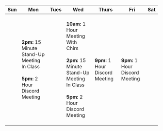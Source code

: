 | Sun | Mon | Tues | Wed | Thurs | Fri | Sat |
|-----|-----|------|-----|-------|-----|-----|
|     | **2pm:** 15 Minute Stand-Up Meeting In Class <br><br> **5pm:** 2 Hour Discord Meeting |      | <br> **10am:** 1 Hour Meeting With Chirs <br><br> **2pm:** 15 Minute Stand-Up Meeting In Class <br><br> **5pm:** 2 Hour Discord Meeting <br><br> | **9pm:** 1 Hour Discord Meeting | **9pm:** 1 Hour Discord Meeting |     |
